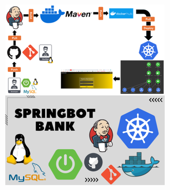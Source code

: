 ![image alt](https://github.com/AdhmAbdein/spring-boot-bank-Docker-k8s-jenkins-git-github-/blob/2b315bd389dced3675a47310ae076e15dd51528f/diagram.png)
![image alt](https://github.com/AdhmAbdein/spring-boot-bank-Docker-k8s-jenkins-git-github-/blob/2b315bd389dced3675a47310ae076e15dd51528f/image.png)
